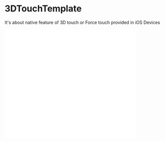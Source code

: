 # 3DTouchTemplate
It's about native feature of 3D touch or Force touch provided in iOS Devices

<object width="425" height="350">
  <param name="movie" value="https://youtu.be/RVNSloV2zS4" />
  <param name="wmode" value="transparent" />
  <embed src="https://youtu.be/RVNSloV2zS4"
         type="application/x-shockwave-flash"
         wmode="transparent" width="425" height="350" />
</object>
